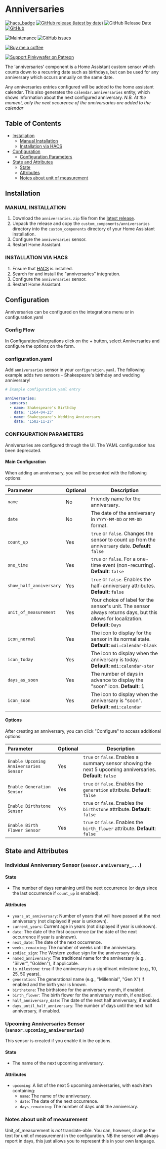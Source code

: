 # Anniversaries

[![hacs_badge](https://img.shields.io/badge/HACS-Default-orange.svg)](https://github.com/custom-components/hacs)
[![GitHub release (latest by date)](https://img.shields.io/github/v/release/pinkywafer/Anniversaries)](https://github.com/pinkywafer/Anniversaries/releases)
![GitHub Release Date](https://img.shields.io/github/release-date/pinkywafer/Anniversaries)
[![GitHub](https://img.shields.io/github/license/pinkywafer/Anniversaries)](LICENSE)

[![Maintenance](https://img.shields.io/badge/Maintained%3F-Yes-brightgreen.svg)](https://github.com/pinkywafer/Anniversaries/graphs/commit-activity)
[![GitHub issues](https://img.shields.io/github/issues/pinkywafer/Anniversaries)](https://github.com/pinkywafer/Anniversaries/issues)

[![Buy me a coffee](https://img.shields.io/static/v1.svg?label=Buy%20me%20a%20coffee&logo=buy%20me%20a%20coffee&logoColor=white&labelColor=ff69b4&message=donate&color=Black)](https://www.buymeacoffee.com/V3q9id4)

[![Support Pinkywafer on Patreon][patreon-shield]][patreon]

The 'anniversaries' component is a Home Assistant custom sensor which counts down to a recurring date such as birthdays, but can be used for any anniversary which occurs annually on the same date.

Any anniversaries entries configured will be added to the home assistant calendar.  This also generates the `calendar.anniversaries` entity, which shows information about the next configured anniversary. _N.B. At the moment, only the next occurence of the anniversaries are added to the calendar_

## Table of Contents

* [Installation](#installation)
  * [Manual Installation](#manual-installation)
  * [Installation via HACS](#installation-via-hacs)
* [Configuration](#configuration)
  * [Configuration Parameters](#configuration-parameters)
* [State and Attributes](#state-and-attributes)
  * [State](#state)
  * [Attributes](#attributes)
  * [Notes about unit of measurement](#notes-about-unit-of-measurement)

## Installation

### MANUAL INSTALLATION

1. Download the `anniversaries.zip` file from the
   [latest release](https://github.com/pinkywafer/anniversaries/releases/latest).
2. Unpack the release and copy the `custom_components/anniversaries` directory
   into the `custom_components` directory of your Home Assistant
   installation.
3. Configure the `anniversaries` sensor.
4. Restart Home Assistant.

### INSTALLATION VIA HACS

1. Ensure that [HACS](https://custom-components.github.io/hacs/) is installed.
2. Search for and install the "anniversaries" integration.
3. Configure the `anniversaries` sensor.
4. Restart Home Assistant.

## Configuration

Anniversaries can be configured on the integrations menu or in configuration.yaml

### Config Flow

In Configuration/Integrations click on the + button, select Anniversaries and configure the options on the form.

### configuration.yaml

Add `anniversaries` sensor in your `configuration.yaml`. The following example adds two sensors - Shakespeare's birthday and wedding anniversary!

```yaml
# Example configuration.yaml entry

anniversaries:
  sensors:
  - name: Shakespeare's Birthday
    date: '1564-04-23'
  - name: Shakespeare's Wedding Anniversary
    date: '1582-11-27'
```

### CONFIGURATION PARAMETERS

Anniversaries are configured through the UI. The YAML configuration has been deprecated.

#### Main Configuration

When adding an anniversary, you will be presented with the following options:

|Parameter |Optional|Description
|:----------|----------|------------
| `name` | No | Friendly name for the anniversary.
|`date` | No | The date of the anniversary in `YYYY-MM-DD` or `MM-DD` format.
| `count_up` | Yes | `true` or `false`. Changes the sensor to count up from the anniversary date. **Default**: `false`
| `one_time` | Yes | `true` or `false`. For a one-time event (non-recurring). **Default**: `false`
| `show_half_anniversary` | Yes | `true` or `false`. Enables the half-anniversary attributes. **Default**: `false`
| `unit_of_measurement` | Yes | Your choice of label for the sensor's unit. The sensor always returns days, but this allows for localization. **Default**: `Days`
| `icon_normal` | Yes | The icon to display for the sensor in its normal state. **Default**:  `mdi:calendar-blank`
| `icon_today` | Yes | The icon to display when the anniversary is today. **Default**: `mdi:calendar-star`
| `days_as_soon` | Yes | The number of days in advance to display the "soon" icon. **Default**: 1
| `icon_soon` | Yes | The icon to display when the anniversary is "soon". **Default**: `mdi:calendar`

#### Options

After creating an anniversary, you can click "Configure" to access additional options:

|Parameter |Optional|Description
|:----------|----------|------------
| `Enable Upcoming Anniversaries Sensor` | Yes | `true` or `false`. Enables a summary sensor showing the next 5 upcoming anniversaries. **Default**: `false`
| `Enable Generation Sensor` | Yes | `true` or `false`. Enables the `generation` attribute. **Default**: `false`
| `Enable Birthstone Sensor` | Yes | `true` or `false`. Enables the `birthstone` attribute. **Default**: `false`
| `Enable Birth Flower Sensor` | Yes | `true` or `false`. Enables the `birth_flower` attribute. **Default**: `false`

## State and Attributes

### Individual Anniversary Sensor (`sensor.anniversary_...`)

#### State

* The number of days remaining until the next occurrence (or days since the last occurrence if `count_up` is enabled).

#### Attributes

* `years_at_anniversary`: Number of years that will have passed at the next anniversary (not displayed if year is unknown).
* `current_years`: Current age in years (not displayed if year is unknown).
* `date`: The date of the first occurrence (or the date of the next occurrence if year is unknown).
* `next_date`: The date of the next occurrence.
* `weeks_remaining`: The number of weeks until the anniversary.
* `zodiac_sign`: The Western zodiac sign for the anniversary date.
* `named_anniversary`: The traditional name for the anniversary (e.g., "Silver", "Golden"), if applicable.
* `is_milestone`: `true` if the anniversary is a significant milestone (e.g., 10, 25, 50 years).
* `generation`: The generational name (e.g., "Millennial", "Gen X") if enabled and the birth year is known.
* `birthstone`: The birthstone for the anniversary month, if enabled.
* `birth_flower`: The birth flower for the anniversary month, if enabled.
* `half_anniversary_date`: The date of the next half anniversary, if enabled.
* `days_until_half_anniversary`: The number of days until the next half anniversary, if enabled.

### Upcoming Anniversaries Sensor (`sensor.upcoming_anniversaries`)

This sensor is created if you enable it in the options.

#### State

* The name of the next upcoming anniversary.

#### Attributes

* `upcoming`: A list of the next 5 upcoming anniversaries, with each item containing:
    * `name`: The name of the anniversary.
    * `date`: The date of the next occurrence.
    * `days_remaining`: The number of days until the anniversary.

### Notes about unit of measurement

Unit_of_measurement is *not* translate-able.
You can, however, change the text for unit of measurement in the configuration.  NB the sensor will always report in days, this just allows you to represent this in your own language.

[patreon-shield]: https://c5.patreon.com/external/logo/become_a_patron_button.png
[patreon]: https://www.patreon.com/pinkywafer
